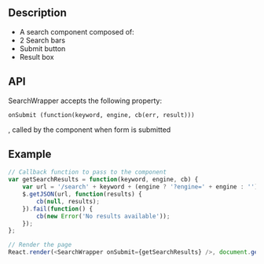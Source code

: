## Description

- A search component composed of:
 - 2 Search bars
 - Submit button
 - Result box


## API

SearchWrapper accepts the following property:

```
onSubmit (function(keyword, engine, cb(err, result)))
```
, called by the component when form is submitted


## Example

```js
// Callback function to pass to the component
var getSearchResults = function(keyword, engine, cb) {
	var url = '/search' + keyword + (engine ? '?engine=' + engine : '');
	$.getJSON(url, function(results) {
		cb(null, results);
	}).fail(function() {
		cb(new Error('No results available'));
	});
};

// Render the page
React.render(<SearchWrapper onSubmit={getSearchResults} />, document.getElementById('content'))
```
